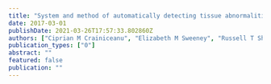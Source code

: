 ```yaml
---
title: "System and method of automatically detecting tissue abnormalities"
date: 2017-03-01
publishDate: 2021-03-26T17:57:33.802860Z
authors: ["Ciprian M Crainiceanu", "Elizabeth M Sweeney", "Russell T Shinohara", "Arthur J Goldsmith", "Daniel Reich", "Colin Shea"]
publication_types: ["0"]
abstract: ""
featured: false
publication: ""
---
```


